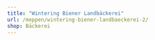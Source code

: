 ```yaml
---
title: "Wintering Biener Landbäckerei"
url: /meppen/wintering-biener-landbaeckerei-2/
shop: Bäckerei
---
```

